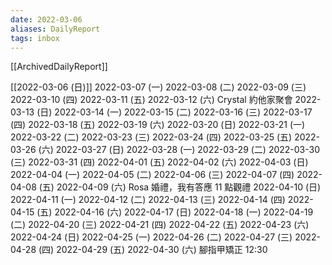 ```yaml
---
date: 2022-03-06
aliases: DailyReport
tags: inbox
---
```


[[ArchivedDailyReport]]

[[2022-03-06 (日)]] 
2022-03-07 (一)
2022-03-08 (二)
2022-03-09 (三)
2022-03-10 (四)
2022-03-11 (五)
2022-03-12 (六) Crystal 約他家聚會
2022-03-13 (日)
2022-03-14 (一)
2022-03-15 (二)
2022-03-16 (三)
2022-03-17 (四)
2022-03-18 (五)
2022-03-19 (六)
2022-03-20 (日)
2022-03-21 (一)
2022-03-22 (二)
2022-03-23 (三)
2022-03-24 (四)
2022-03-25 (五)
2022-03-26 (六)
2022-03-27 (日)
2022-03-28 (一)
2022-03-29 (二)
2022-03-30 (三)
2022-03-31 (四)
2022-04-01 (五)
2022-04-02 (六)
2022-04-03 (日)
2022-04-04 (一)
2022-04-05 (二)
2022-04-06 (三)
2022-04-07 (四)
2022-04-08 (五)
2022-04-09 (六) Rosa 婚禮，我有答應 11 點觀禮
2022-04-10 (日)
2022-04-11 (一)
2022-04-12 (二)
2022-04-13 (三)
2022-04-14 (四)
2022-04-15 (五)
2022-04-16 (六)
2022-04-17 (日)
2022-04-18 (一)
2022-04-19 (二)
2022-04-20 (三)
2022-04-21 (四)
2022-04-22 (五)
2022-04-23 (六)
2022-04-24 (日)
2022-04-25 (一)
2022-04-26 (二)
2022-04-27 (三)
2022-04-28 (四)
2022-04-29 (五)
2022-04-30 (六) 腳指甲矯正 12:30